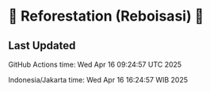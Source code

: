 
# 🌳 Reforestation (Reboisasi) 🌲

## Last Updated

GitHub Actions time: Wed Apr 16 09:24:57 UTC 2025

Indonesia/Jakarta time: Wed Apr 16 16:24:57 WIB 2025
